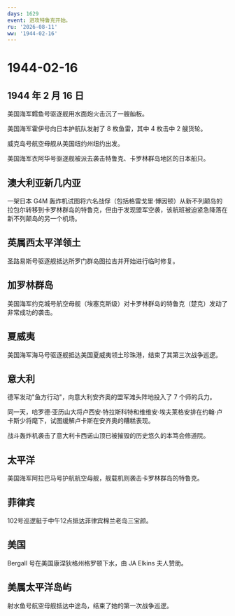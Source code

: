 ```yaml
---
days: 1629
event: 进攻特鲁克开始。
ru: '2026-08-11'
ww: '1944-02-16'
---
```


# 1944-02-16

## 1944 年 2 月 16 日

美国海军鳕鱼号驱逐舰用水面炮火击沉了一艘舢板。

美国海军霍伊号向日本护航队发射了 8 枚鱼雷，其中 4 枚击中 2 艘货轮。

威克岛号航空母舰从美国纽约州纽约出发。

美国海军衣阿华号驱逐舰被派去袭击特鲁克、卡罗林群岛地区的日本船只。

## 澳大利亚新几内亚

一架日本 G4M
轰炸机试图将六名战俘（包括格雷戈里·博因顿）从新不列颠岛的拉包尔转移到卡罗林群岛的特鲁克，但由于发现盟军空袭，该航班被迫紧急降落在新不列颠岛的另一个机场。

## 英属西太平洋领土

圣路易斯号驱逐舰抵达所罗门群岛图拉吉并开始进行临时修复。

## 加罗林群岛

美国海军约克城号航空母舰（埃塞克斯级）对卡罗林群岛的特鲁克（楚克）发动了非常成功的袭击。

## 夏威夷

美国海军海马号驱逐舰抵达美国夏威夷领土珍珠港，结束了其第三次战争巡逻。

## 意大利

德军发动"鱼方行动"，向意大利安齐奥的盟军滩头阵地投入了 7 个师的兵力。

同一天，哈罗德·亚历山大将卢西安·特拉斯科特和维维安·埃夫莱格安排在约翰·卢卡斯少将麾下，试图缓解卢卡斯在安齐奥的糟糕表现。

战斗轰炸机袭击了意大利卡西诺山顶已被摧毁的历史悠久的本笃会修道院。

## 太平洋

美国海军阿拉巴马号护航航空母舰，舰载机则袭击卡罗林群岛的特鲁克。

## 菲律宾

102号巡逻艇于中午12点抵达菲律宾棉兰老岛三宝颜。

## 美国

Bergall 号在美国康涅狄格州格罗顿下水，由 JA Elkins 夫人赞助。

## 美属太平洋岛屿

射水鱼号航空母舰抵达中途岛，结束了她的第一次战争巡逻。